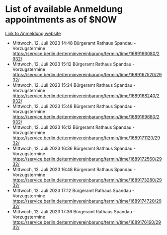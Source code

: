 # List of available Anmeldung appointments as of $NOW
[Link to Anmeldung website](https://service.berlin.de/terminvereinbarung/termin/tag.php?termin=1&anliegen[]=120686&dienstleisterlist=122210,122217,327316,122219,327312,122227,327314,122231,327346,122243,327348,122254,122252,329742,122260,329745,122262,329748,122271,327278,122273,327274,122277,327276,330436,122280,327294,122282,327290,122284,327292,122291,327270,122285,327266,122286,327264,122296,327268,150230,329760,122297,327286,122294,327284,122312,329763,122314,329775,122304,327330,122311,327334,122309,327332,317869,122281,327352,122279,329772,122283,122276,327324,122274,327326,122267,329766,122246,327318,122251,327320,122257,327322,122208,327298,122226,327300&herkunft=http%3A%2F%2Fservice.berlin.de%2Fdienstleistung%2F120686%2F)
- Mittwoch, 12. Juli 2023 14:48 Bürgeramt Rathaus Spandau - Vorzugstermine https://service.berlin.de/terminvereinbarung/termin/time/1689166080/2932/
- Mittwoch, 12. Juli 2023 15:12 Bürgeramt Rathaus Spandau - Vorzugstermine https://service.berlin.de/terminvereinbarung/termin/time/1689167520/2932/
- Mittwoch, 12. Juli 2023 15:24 Bürgeramt Rathaus Spandau - Vorzugstermine https://service.berlin.de/terminvereinbarung/termin/time/1689168240/2932/
- Mittwoch, 12. Juli 2023 15:48 Bürgeramt Rathaus Spandau - Vorzugstermine https://service.berlin.de/terminvereinbarung/termin/time/1689169680/2932/
- Mittwoch, 12. Juli 2023 16:12 Bürgeramt Rathaus Spandau - Vorzugstermine https://service.berlin.de/terminvereinbarung/termin/time/1689171120/2932/
- Mittwoch, 12. Juli 2023 16:36 Bürgeramt Rathaus Spandau - Vorzugstermine https://service.berlin.de/terminvereinbarung/termin/time/1689172560/2932/
- Mittwoch, 12. Juli 2023 16:48 Bürgeramt Rathaus Spandau - Vorzugstermine https://service.berlin.de/terminvereinbarung/termin/time/1689173280/2932/
- Mittwoch, 12. Juli 2023 17:12 Bürgeramt Rathaus Spandau - Vorzugstermine https://service.berlin.de/terminvereinbarung/termin/time/1689174720/2932/
- Mittwoch, 12. Juli 2023 17:36 Bürgeramt Rathaus Spandau - Vorzugstermine https://service.berlin.de/terminvereinbarung/termin/time/1689176160/2932/

